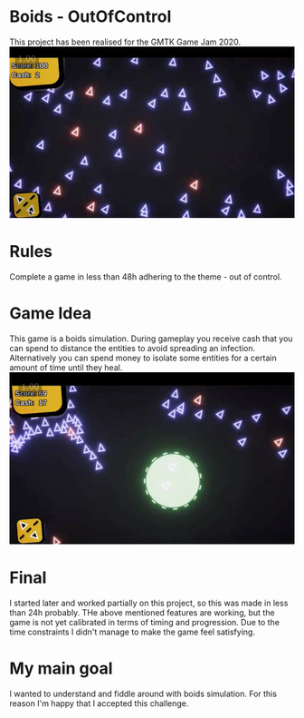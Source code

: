 # Boids - OutOfControl
This project has been realised for the GMTK Game Jam 2020.
![Gameplay](Assets/2.jpg)

# Rules
Complete a game in less than 48h adhering to the theme - out of control.

# Game Idea
This game is a boids simulation. During gameplay you receive cash that you can spend to distance the entities to avoid spreading an infection. 
Alternatively you can spend money to isolate some entities for a certain amount of time until they heal.
![Gameplay](Assets/1.jpg)

# Final
I started later and worked partially on this project, so this was made in less than 24h probably.
THe above mentioned features are working, but the game is not yet calibrated in terms of timing and progression. 
Due to the time constraints I didn't manage to make the game feel satisfying.

# My main goal
I wanted to understand and fiddle around with boids simulation. For this reason I'm happy that I accepted this challenge.
